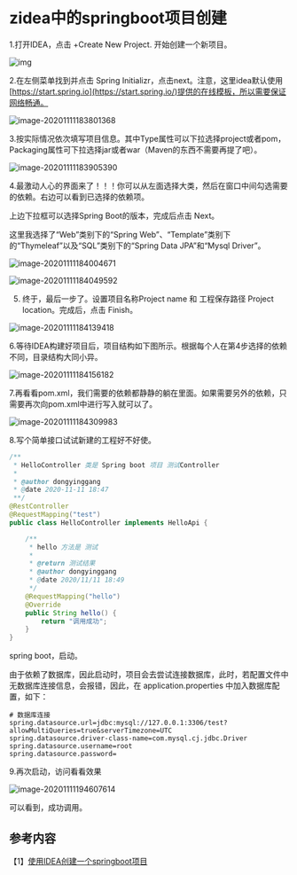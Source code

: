 # zidea中的springboot项目创建

1.打开IDEA，点击 +Create New Project. 开始创建一个新项目。

![img](图片/1156797-20190621123538157-722067721.png)

2.在左侧菜单找到并点击 Spring Initializr，点击next。注意，这里idea默认使用[https://start.spring.io](https://start.spring.io/)提供的在线模板，所以需要保证网络畅通。

![image-20201111183801368](图片/image-20201111183801368.png)

3.按实际情况依次填写项目信息。其中Type属性可以下拉选择project或者pom，Packaging属性可下拉选择jar或者war（Maven的东西不需要再提了吧）。

![image-20201111183905390](图片/image-20201111183905390.png)

4.最激动人心的界面来了！！！你可以从左面选择大类，然后在窗口中间勾选需要的依赖。右边可以看到已选择的依赖项。

上边下拉框可以选择Spring Boot的版本，完成后点击 Next。

这里我选择了“Web”类别下的“Spring Web”、“Template”类别下的“Thymeleaf”以及“SQL”类别下的“Spring Data JPA”和“Mysql Driver”。

![image-20201111184004671](图片/image-20201111184004671.png)

![image-20201111184049592](图片/image-20201111184049592.png)

5. 终于，最后一步了。设置项目名称Project name 和 工程保存路径 Project location。完成后，点击 Finish。

![image-20201111184139418](图片/image-20201111184139418.png)

 6.等待IDEA构建好项目后，项目结构如下图所示。根据每个人在第4步选择的依赖不同，目录结构大同小异。

![image-20201111184156182](图片/image-20201111184156182.png)

 7.再看看pom.xml，我们需要的依赖都静静的躺在里面。如果需要另外的依赖，只需要再次向pom.xml中进行写入就可以了。

![image-20201111184309983](图片/image-20201111184309983.png)

 8.写个简单接口试试新建的工程好不好使。

```java
/**
 * HelloController 类是 Spring boot 项目 测试Controller
 *
 * @author dongyinggang
 * @date 2020-11-11 18:47
 **/
@RestController
@RequestMapping("test")
public class HelloController implements HelloApi {

    /**
     * hello 方法是 测试
     *
     * @return 测试结果
     * @author dongyinggang
     * @date 2020/11/11 18:49
     */
    @RequestMapping("hello")
    @Override
    public String hello() {
        return "调用成功";
    }
}
```

spring boot，启动。

由于依赖了数据库，因此启动时，项目会去尝试连接数据库，此时，若配置文件中无数据库连接信息，会报错，因此，在 application.properties 中加入数据库配置，如下：

```properties
# 数据库连接
spring.datasource.url=jdbc:mysql://127.0.0.1:3306/test?allowMultiQueries=true&serverTimezone=UTC
spring.datasource.driver-class-name=com.mysql.cj.jdbc.Driver
spring.datasource.username=root
spring.datasource.password=
```

9.再次启动，访问看看效果

![image-20201111194607614](图片/image-20201111194607614.png)

可以看到，成功调用。

## 参考内容

【1】[使用IDEA创建一个springboot项目](https://www.cnblogs.com/little-rain/p/11063967.html)